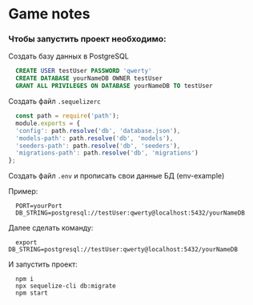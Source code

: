 # Game notes 

### Чтобы запустить проект необходимо: 

Cоздать базу данных в PostgreSQL

```sql
  CREATE USER testUser PASSWORD 'qwerty'
  CREATE DATABASE yourNameDB OWNER testUser
  GRANT ALL PRIVILEGES ON DATABASE yourNameDB TO testUser
```

Создать файл `.sequelizerc`

```javascript
  const path = require('path');
  module.exports = {
  'config': path.resolve('db', 'database.json'),
  'models-path': path.resolve('db', 'models'),
  'seeders-path': path.resolve('db', 'seeders'),
  'migrations-path': path.resolve('db', 'migrations')
};
```

Создать файл `.env` и прописать свои данные БД (env-example)

Пример: 
```npm
  PORT=yourPort
  DB_STRING=postgresql://testUser:qwerty@localhost:5432/yourNameDB
```

Далее сделать команду: 

```npm 
  export DB_STRING=postgresql://testUser:qwerty@localhost:5432/yourNameDB
```

И запустить проект: 

```npm 
  npm i 
  npx sequelize-cli db:migrate
  npm start
```
